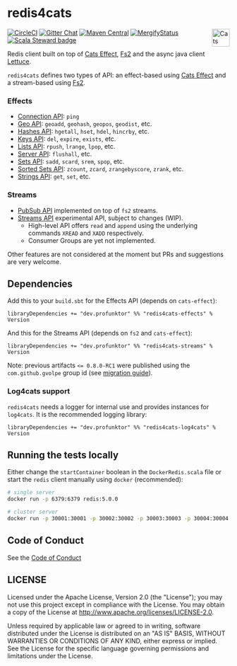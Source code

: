 redis4cats
==========

[![CircleCI](https://circleci.com/gh/profunktor/redis4cats.svg?style=svg)](https://circleci.com/gh/profunktor/redis4cats)
[![Gitter Chat](https://badges.gitter.im/profunktor-dev/redis4cats.svg)](https://gitter.im/profunktor-dev/redis4cats)
[![Maven Central](https://img.shields.io/maven-central/v/dev.profunktor/redis4cats-effects_2.12.svg)](http://search.maven.org/#search%7Cga%7C1%7Credis4cats-effects) <a href="https://typelevel.org/cats/"><img src="https://typelevel.org/cats/img/cats-badge.svg" height="40px" align="right" alt="Cats friendly" /></a>
[![MergifyStatus](https://img.shields.io/endpoint.svg?url=https://gh.mergify.io/badges/profunktor/redis4cats&style=flat)](https://mergify.io)
[![Scala Steward badge](https://img.shields.io/badge/Scala_Steward-helping-brightgreen.svg?style=flat&logo=data:image/png;base64,iVBORw0KGgoAAAANSUhEUgAAAA4AAAAQCAMAAAARSr4IAAAAVFBMVEUAAACHjojlOy5NWlrKzcYRKjGFjIbp293YycuLa3pYY2LSqql4f3pCUFTgSjNodYRmcXUsPD/NTTbjRS+2jomhgnzNc223cGvZS0HaSD0XLjbaSjElhIr+AAAAAXRSTlMAQObYZgAAAHlJREFUCNdNyosOwyAIhWHAQS1Vt7a77/3fcxxdmv0xwmckutAR1nkm4ggbyEcg/wWmlGLDAA3oL50xi6fk5ffZ3E2E3QfZDCcCN2YtbEWZt+Drc6u6rlqv7Uk0LdKqqr5rk2UCRXOk0vmQKGfc94nOJyQjouF9H/wCc9gECEYfONoAAAAASUVORK5CYII=)](https://scala-steward.org)

Redis client built on top of [Cats Effect](https://typelevel.org/cats-effect/), [Fs2](http://fs2.io/) and the async java client [Lettuce](https://lettuce.io/).

`redis4cats` defines two types of API: an effect-based using [Cats Effect](https://typelevel.org/cats-effect/) and a stream-based using [Fs2](http://fs2.io/).

### Effects

- [Connection API](https://redis.io/commands#connection): `ping`
- [Geo API](https://redis.io/commands#geo): `geoadd`, `geohash`, `geopos`, `geodist`, etc.
- [Hashes API](https://redis.io/commands#hash): `hgetall`, `hset`, `hdel`, `hincrby`, etc.
- [Keys API](https://redis.io/commands#generic): `del`, `expire`, `exists`, etc.
- [Lists API](https://redis.io/commands#list): `rpush`, `lrange`, `lpop`, etc.
- [Server API](https://redis.io/commands#server): `flushall`, etc.
- [Sets API](https://redis.io/commands#set): `sadd`, `scard`, `srem`, `spop`, etc.
- [Sorted Sets API](https://redis.io/commands#sorted_set): `zcount`, `zcard`, `zrangebyscore`, `zrank`, etc.
- [Strings API](https://redis.io/commands#string): `get`, `set`, etc.

### Streams

- [PubSub API](https://redis.io/topics/pubsub) implemented on top of `fs2` streams.
- [Streams API](https://redis.io/topics/streams-intro) experimental API, subject to changes (WIP).
  + High-level API offers `read` and `append` using the underlying commands `XREAD` and `XADD` respectively.
  + Consumer Groups are yet not implemented.

Other features are not considered at the moment but PRs and suggestions are very welcome.

## Dependencies

Add this to your `build.sbt` for the Effects API (depends on `cats-effect`):

```
libraryDependencies += "dev.profunktor" %% "redis4cats-effects" % Version
```

And this for the Streams API (depends on `fs2` and `cats-effect`):

```
libraryDependencies += "dev.profunktor" %% "redis4cats-streams" % Version
```

Note: previous artifacts `<= 0.8.0-RC1` were published using the `com.github.gvolpe` group id (see [migration
guide](https://github.com/profunktor/redis4cats/wiki/Migration-guide-(Vim))).

### Log4cats support

`redis4cats` needs a logger for internal use and provides instances for `log4cats`. It is the recommended logging library:

```
libraryDependencies += "dev.profunktor" %% "redis4cats-log4cats" % Version
```

## Running the tests locally

Either change the `startContainer` boolean in the `DockerRedis.scala` file or start the `redis` client manually using `docker` (recommended):

```bash
# single server
docker run -p 6379:6379 redis:5.0.0

# cluster server
docker run -p 30001:30001 -p 30002:30002 -p 30003:30003 -p 30004:30004 -p 30005:30005 -p 30006:30006 m0stwanted/redis-cluster:latest
```

## Code of Conduct

See the [Code of Conduct](https://redis4cats.profunktor.dev/CODE_OF_CONDUCT)

## LICENSE

Licensed under the Apache License, Version 2.0 (the "License"); you may not use this project except in compliance with
the License. You may obtain a copy of the License at http://www.apache.org/licenses/LICENSE-2.0.

Unless required by applicable law or agreed to in writing, software distributed under the License is distributed on an
"AS IS" BASIS, WITHOUT WARRANTIES OR CONDITIONS OF ANY KIND, either express or implied. See the License for the specific
language governing permissions and limitations under the License.
